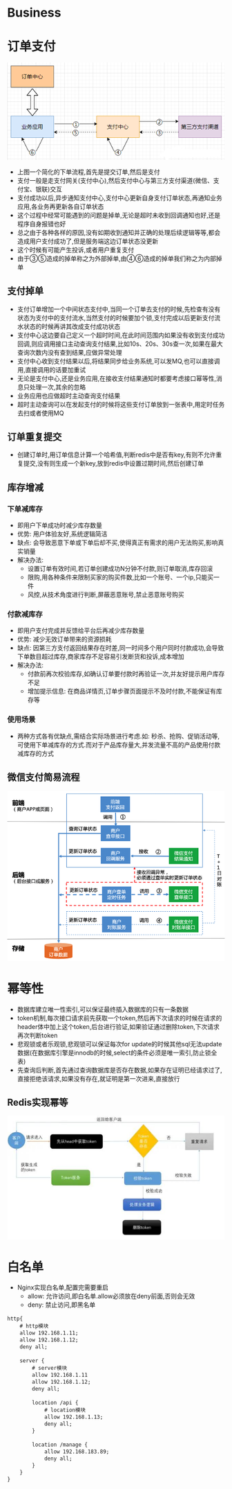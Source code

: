 # Business



# 订单支付



![](img/001.png)



* 上图一个简化的下单流程,首先是提交订单,然后是支付
* 支付一般是走支付网关(支付中心),然后支付中心与第三方支付渠道(微信、支付宝、银联)交互
* 支付成功以后,异步通知支付中心,支付中心更新自身支付订单状态,再通知业务应用,各业务再更新各自订单状态
* 这个过程中经常可能遇到的问题是掉单,无论是超时未收到回调通知也好,还是程序自身报错也好
* 总之由于各种各样的原因,没有如期收到通知并正确的处理后续逻辑等等,都会造成用户支付成功了,但是服务端这边订单状态没更新
* 这个时候有可能产生投诉,或者用户重复支付
* 由于③⑤造成的掉单称之为外部掉单,由④⑥造成的掉单我们称之为内部掉单



## 支付掉单



* 支付订单增加一个中间状态支付中,当同一个订单去支付的时候,先检查有没有状态为支付中的支付流水,当然支付的时候要加个锁,支付完成以后更新支付流水状态的时候再讲其改成支付成功状态
* 支付中心这边要自己定义一个超时时间,在此时间范围内如果没有收到支付成功回调,则应调用接口主动查询支付结果,比如10s、20s、30s查一次,如果在最大查询次数内没有查到结果,应做异常处理
* 支付中心收到支付结果以后,将结果同步给业务系统,可以发MQ,也可以直接调用,直接调用的话要加重试
* 无论是支付中心,还是业务应用,在接收支付结果通知时都要考虑接口幂等性,消息只处理一次,其余的忽略
* 业务应用也应做超时主动查询支付结果
* 超时主动查询可以在发起支付的时候将这些支付订单放到一张表中,用定时任务去扫或者使用MQ



## 订单重复提交



* 创建订单时,用订单信息计算一个哈希值,判断redis中是否有key,有则不允许重复提交,没有则生成一个新key,放到redis中设置过期时间,然后创建订单



## 库存增减



### 下单减库存



* 即用户下单成功时减少库存数量
* 优势: 用户体验友好,系统逻辑简洁
* 缺点: 会导致恶意下单或下单后却不买,使得真正有需求的用户无法购买,影响真实销量
* 解决办法: 
  * 设置订单有效时间,若订单创建成功N分钟不付款,则订单取消,库存回滚
  * 限购,用各种条件来限制买家的购买件数,比如一个账号、一个ip,只能买一件
  * 风控,从技术角度进行判断,屏蔽恶意账号,禁止恶意账号购买



### 付款减库存



* 即用户支付完成并反馈给平台后再减少库存数量
* 优势: 减少无效订单带来的资源损耗
* 缺点: 因第三方支付返回结果存在时差,同一时间多个用户同时付款成功,会导致下单数目超过库存,商家库存不足容易引发断货和投诉,成本增加
* 解决办法: 
  * 付款前再次校验库存,如确认订单要付款时再验证一次,并友好提示用户库存不足
  * 增加提示信息: 在商品详情页,订单步骤页面提示不及时付款,不能保证有库存等



### 使用场景



* 两种方式各有优缺点,需结合实际场景进行考虑.如: 秒杀、抢购、促销活动等,可使用下单减库存的方式.而对于产品库存量大,并发流量不高的产品使用付款减库存的方式



## 微信支付简易流程



![](img/002.png)



# 幂等性



* 数据库建立唯一性索引,可以保证最终插入数据库的只有一条数据
* token机制,每次接口请求前先获取一个token,然后再下次请求的时候在请求的header体中加上这个token,后台进行验证,如果验证通过删除token,下次请求再次判断token
* 悲观锁或者乐观锁,悲观锁可以保证每次for update的时候其他sql无法update数据(在数据库引擎是innodb的时候,select的条件必须是唯一索引,防止锁全表)
* 先查询后判断,首先通过查询数据库是否存在数据,如果存在证明已经请求过了,直接拒绝该请求,如果没有存在,就证明是第一次进来,直接放行



## Redis实现幂等



![](img/003.png)



# 白名单



* Nginx实现白名单,配置完需要重启
  * allow: 允许访问,即白名单.allow必须放在deny前面,否则会无效
  * deny: 禁止访问,即黑名单

```nginx
http{
    # http模块
    allow 192.168.1.11;
    allow 192.168.1.12;
    deny all;

    server {
        # server模块
        allow 192.168.1.11
        allow 192.168.1.12;
        deny all;

        location /api {
            # location模块
            allow 192.168.1.13;
            deny all;
        }

        location /manage {
            allow 192.168.183.89;
            deny all;
        }
    }
}
```




